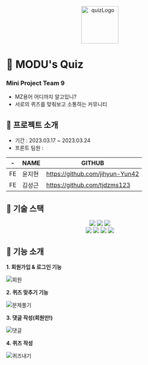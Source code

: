 <div style="text-align: center">

<img width="100" alt="quizLogo" src="https://github.com/HangHae2023/Front-quiz/assets/122543836/d78f7e92-9443-4cf9-bd9c-ce59d446659e">

</div>


# :jigsaw: MODU's Quiz

###  Mini Project Team 9

- MZ용어 어디까지 알고있니?
- 서로의 퀴즈를 맞춰보고 소통하는 커뮤니티

## 📌 프로젝트 소개
- 기간 : 2023.03.17 ~ 2023.03.24
- 프론트 팀원 : <br>

| -   | NAME   | GITHUB                               |
| --- | ------ | ------------------------------------ |
| FE  | 윤지현 | https://github.com/jihyun-Yun42        |
| FE  | 김성근 | https://github.com/tjdzms123 |


## :hammer: 기술 스택 

<div align=center>
<img src="https://img.shields.io/badge/html5-E34F26?style=for-the-badge&logo=html5&logoColor=white">
<img src="https://img.shields.io/badge/css-1572B6?style=for-the-badge&logo=css3&logoColor=white">
<img src="https://img.shields.io/badge/styled components-DB7093?style=for-the-badge&logo=styledcomponents&logoColor=black">  
<br />
<img src="https://img.shields.io/badge/javascript-F7DF1E?style=for-the-badge&logo=javascript&logoColor=black">
<img src="https://img.shields.io/badge/react-61DAFB?style=for-the-badge&logo=react&logoColor=black">
<img src="https://img.shields.io/badge/redux-E34F26?style=for-the-badge&logo=redux&logoColor=white">
<img src="https://img.shields.io/badge/axios-FCC624?style=for-the-badge&logo=axios&logoColor=black">


<br>
</div>

## 👀 기능 소개

**1. 회원가입 & 로그인 기능**

![회원](https://github.com/HangHae2023/Front-quiz/assets/122543836/c4f80308-cac4-4df5-8f0d-681179b1de29)

**2. 퀴즈 맞추기 기능**

![문제풀기](https://github.com/HangHae2023/Front-quiz/assets/122543836/ac2e83db-839f-41e4-87ec-6f5c1d38a9c8.gif)

**3. 댓글 작성(회원만!)**

![댓글](https://github.com/HangHae2023/Front-quiz/assets/122543836/e2b034b0-214e-4f1f-9ee9-d2d77c2b45e4)


**4. 퀴즈 작성**

![퀴즈내기](https://github.com/HangHae2023/Front-quiz/assets/122543836/0a33960a-75fc-47e2-aa67-a4387e25d3b5)
